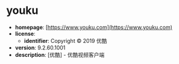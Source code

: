 # youku

- **homepage**: [https://www.youku.com](https://www.youku.com)
- **license**:
  - **identifier**: Copyright © 2019 优酷
- **version**: 9.2.60.1001
- **description**: [优酷] - 优酷视频客户端

